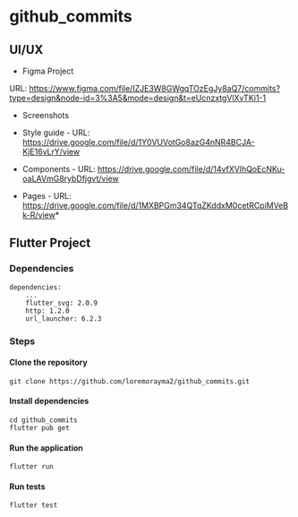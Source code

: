 # github_commits

## UI/UX

* Figma Project

URL: https://www.figma.com/file/IZJE3W8GWgqTOzEgJy8aQ7/commits?type=design&node-id=3%3A5&mode=design&t=eUcnzxtgVlXvTKi1-1

* Screenshots

* Style guide - URL: https://drive.google.com/file/d/1Y0VUVotGo8azG4nNR4BCJA-KjE16vLrY/view
* Components - URL: https://drive.google.com/file/d/14vfXVlhQoEcNKu-oaLAVmG8rybDfjgvt/view
* Pages - URL: https://drive.google.com/file/d/1MXBPGm34QTqZKddxM0cetRCpiMVeBk-R/view*

## Flutter Project

### Dependencies

```
dependencies:
    ...
    flutter_svg: 2.0.9
    http: 1.2.0
    url_launcher: 6.2.3
```

### Steps

#### Clone the repository

```
git clone https://github.com/loremorayma2/github_commits.git

```

#### Install dependencies

```
cd github_commits
flutter pub get

```

#### Run the application

```
flutter run

```

#### Run tests

```
flutter test
```